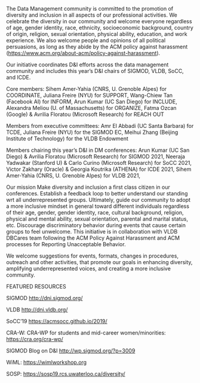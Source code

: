 The Data Management community is committed to the promotion of diversity and inclusion in all aspects of our professional activities.  We celebrate the diversity in our community and welcome everyone regardless of age, gender identity, race, ethnicity, socioeconomic background, country of origin, religion, sexual orientation, physical ability, education, and work experience. We also welcome people and opinions of all political persuasions, as long as they abide by the ACM policy against harassment (https://www.acm.org/about-acm/policy-against-harassment).

Our initiative coordinates D&I efforts across the data management community and includes this year’s D&I chairs of SIGMOD, VLDB, SoCC, and ICDE. 

Core members:
Sihem Amer-Yahia (CNRS, U. Grenoble Alpes) for COORDINATE, 
Juliana Freire (NYU) for SUPPORT, 
Wang-Chiew Tan (Facebook AI) for INFORM,
Arun Kumar (UC San Diego) for INCLUDE,
Alexandra Meliou (U. of Massachusetts) for ORGANIZE, 
Fatma Ozcan (Google) & Avrilia Floratou (Microsoft Research) for REACH OUT 

Members from executive committees:
Amr El Abbadi (UC Santa Barbara) for TCDE,
Juliana Freire (NYU) for the SIGMOD EC,
Meihui Zhang (Beijing Institute of Technology) for the VLDB Endowment

Members chairing this year’s D&I in DM conferences:
Arun Kumar (UC San Diego) & Avrilia Floratou (Microsoft Research) for SIGMOD 2021,
Neeraja Yadwakar (Stanford U) & Carlo Curino (Microsoft Research) for SoCC 2021,
Victor Zakhary (Oracle) & Georgia Koutrika (ATHENA) for ICDE 2021,
Sihem Amer-Yahia (CNRS, U. Grenoble Alpes) for VLDB 2021,

Our mission
Make diversity and inclusion a first class citizen in our conferences.
Establish a feedback loop to better understand our standing wrt all underrepresented groups.
Ultimately, guide our community to adopt a more inclusive mindset in general toward different individuals regardless of their age, gender, gender identity, race, cultural background, religion, physical and mental ability, sexual orientation, parental and marital status, etc.
Discourage discriminatory behavior during events that cause certain groups to feel unwelcome. 
This initiative is in collaboration with VLDB DBCares team following the ACM Policy Against Harassment and ACM processes for Reporting Unacceptable Behavior.

We welcome suggestions for events, formats, changes in procedures, outreach and other activities, that promote our goals in enhancing diversity, amplifying underrepresented voices, and creating a more inclusive community.

FEATURED RESOURCES

SIGMOD http://dni.sigmod.org/ 

VLDB http://dni.vldb.org/

SoCC’19 https://acmsocc.github.io/2019/ 

CRA-W: CRA-WP for students and mid-career women/minorities: https://cra.org/cra-wp/

SIGMOD Blog on D&I http://wp.sigmod.org/?p=3009

WiML: https://wimlworkshop.org

SOSP: https://sosp19.rcs.uwaterloo.ca/diversity/





